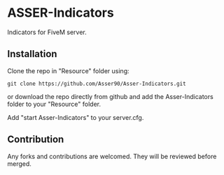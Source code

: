 # ASSER-Indicators
Indicators for FiveM server.

## Installation
Clone the repo in "Resource" folder using:
```
git clone https://github.com/Asser90/Asser-Indicators.git
```
or download the repo directly from github and add the Asser-Indicators folder to your "Resource" folder.

Add "start Asser-Indicators" to your server.cfg.

## Contribution 
Any forks and contributions are welcomed. They will be reviewed before merged.
